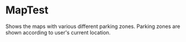 # MapTest
Shows the maps with various different parking zones. Parking zones are shown according to user's current location.
